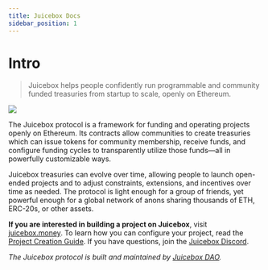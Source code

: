 ```yaml
---
title: Juicebox Docs
sidebar_position: 1
---
```


# Intro

> Juicebox helps people confidently run programmable and community funded treasuries from startup to scale, openly on Ethereum.

![](/img/characters.png)

The Juicebox protocol is a framework for funding and operating projects openly on Ethereum. Its contracts allow communities to create treasuries which can issue tokens for community membership, receive funds, and configure funding cycles to transparently utilize those funds—all in powerfully customizable ways. 

Juicebox treasuries can evolve over time, allowing people to launch open-ended projects and to adjust constraints, extensions, and incentives over time as needed. The protocol is light enough for a group of friends, yet powerful enough for a global network of anons sharing thousands of ETH, ERC-20s, or other assets.

**If you are interested in building a project on Juicebox**, visit [juicebox.money](https://juicebox.money). To learn how you can configure your project, read the [Project Creation Guide](/user/project). If you have questions, join the [Juicebox Discord](https://discord.gg/juicebox).

*The Juicebox protocol is built and maintained by [Juicebox DAO](/dao/).*
